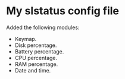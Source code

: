 # My slstatus config file

Added the following modules:

 - Keymap.
 - Disk percentage.
 - Battery percentage.
 - CPU percentage.
 - RAM percentage.
 - Date and time.
